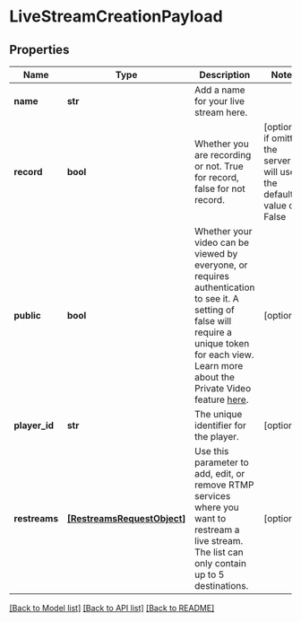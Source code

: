 # LiveStreamCreationPayload

## Properties
Name | Type | Description | Notes
------------ | ------------- | ------------- | -------------
**name** | **str** | Add a name for your live stream here. | 
**record** | **bool** | Whether you are recording or not. True for record, false for not record. | [optional]  if omitted the server will use the default value of False
**public** | **bool** | Whether your video can be viewed by everyone, or requires authentication to see it. A setting of false will require a unique token for each view. Learn more about the Private Video feature [here](https://docs.api.video/docs/private-videos). | [optional] 
**player_id** | **str** | The unique identifier for the player. | [optional] 
**restreams** | [**[RestreamsRequestObject]**](RestreamsRequestObject.md) | Use this parameter to add, edit, or remove RTMP services where you want to restream a live stream. The list can only contain up to 5 destinations. | [optional] 

[[Back to Model list]](../README.md#documentation-for-models) [[Back to API list]](../README.md#documentation-for-api-endpoints) [[Back to README]](../README.md)


